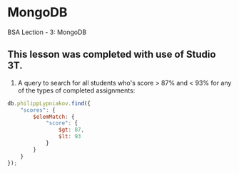 # MongoDB
BSA Lection - 3: MongoDB

## This lesson was completed with use of Studio 3T.

1. A query to search for all students who's score > 87% and < 93% for any of the types of completed assignments:
```javascript
db.philippLypniakov.find({
    "scores": {
        $elemMatch: {
            "score": {
                $gt: 87,
                $lt: 93
            }
        }
    }
});
```
